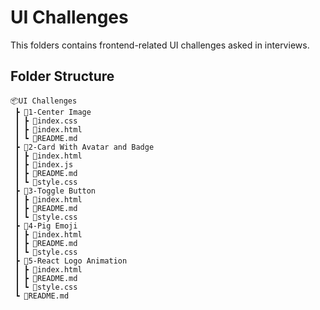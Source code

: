 # UI Challenges

This folders contains frontend-related UI challenges asked in interviews.

## Folder Structure

```
📦UI Challenges
 ┣ 📂1-Center Image
 ┃ ┣ 📜index.css
 ┃ ┣ 📜index.html
 ┃ ┗ 📜README.md
 ┣ 📂2-Card With Avatar and Badge
 ┃ ┣ 📜index.html
 ┃ ┣ 📜index.js
 ┃ ┣ 📜README.md
 ┃ ┗ 📜style.css
 ┣ 📂3-Toggle Button
 ┃ ┣ 📜index.html
 ┃ ┣ 📜README.md
 ┃ ┗ 📜style.css
 ┣ 📂4-Pig Emoji
 ┃ ┣ 📜index.html
 ┃ ┣ 📜README.md
 ┃ ┗ 📜style.css
 ┣ 📂5-React Logo Animation
 ┃ ┣ 📜index.html
 ┃ ┣ 📜README.md
 ┃ ┗ 📜style.css
 ┗ 📜README.md
```
